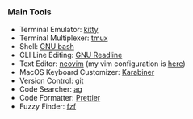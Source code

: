 ### Main Tools
* Terminal Emulator: [kitty](https://sw.kovidgoyal.net/kitty/)
* Terminal Multiplexer: [tmux](https://github.com/tmux/tmux)
* Shell: [GNU bash](https://www.gnu.org/software/bash/)
* CLI Line Editing: [GNU Readline](https://tiswww.case.edu/php/chet/readline/rltop.html)
* Text Editor: [neovim](https://neovim.io/) (my vim configuration is [here](https://github.com/Asheq/vim-config))
* MacOS Keyboard Customizer: [Karabiner](https://pqrs.org/osx/karabiner/)
* Version Control: [git](https://git-scm.com/)
* Code Searcher: [ag](https://geoff.greer.fm/ag/)
* Code Formatter: [Prettier](https://prettier.io/)
* Fuzzy Finder: [fzf](https://github.com/junegunn/fzf)
